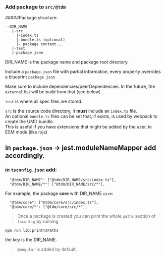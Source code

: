 ### Add package to `src/@tdm`

#####Package structure:
```
--DIR_NAME
   |-src
     |-index.ts
     |-bundle.ts (optional)
     |- package content...
   |-test
   |-package.json
```

DIR_NAME is the package name and package root directory.

Include a `package.json` file with partial information, every property overrides a blueprint `package.json`

Make sure to include dependencies/peerDependencies.
In the future, the `external` list will be build from that (see below)

`test` is where all spec files are stored.
  
`src` is the source code directory, it **must** include an `index.ts` file.  
An optional `bundle.ts` files can be set that, if exists, is used by webpack to create the UMD bundle.  
This is useful if you have extensions that might be added by the user, in ESM mode (like rxjs)

## in `package.json` -> jest.moduleNameMapper add accordingly.

### in `tsconfig.json` add:
```
  "@tdm/DIR_NAME": ["@tdm/DIR_NAME/src/index.ts"],
  "@tdm/DIR_NAME/*": ["@tdm/DIR_NAME/src/*"],
```

For example, the package **core** with DIR_NAME `core`:
```
  "@tdm/core": ["@tdm/core/src/index.ts"],
  "@tdm/core/*": ["@tdm/core/src/*"],
```

> Once a package is created you can print the whole `paths` section of `tsconfig` by running

```shell
npm run lib:printTsPaths
```

the key is the DIR_NAME.

> `@angular` is added by default.
